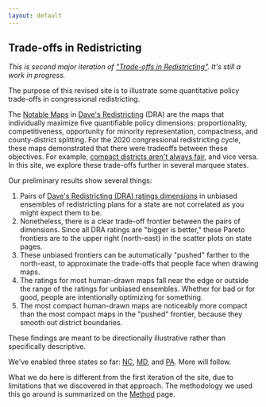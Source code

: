 ```yaml
---
layout: default
---
```


<h2>Trade-offs in Redistricting</h2>

*This is second major iteration of ["Trade-offs in Redistricting"](https://alecramsay.github.io/pg/).
It's still a work in progress.*

The purpose of this revised site is to illustrate some quantitative policy trade-offs in congressional redistricting.

The [Notable Maps](https://medium.com/dra-2020/notable-maps-66d744933a48) 
in [Dave\'s Redistricting](https://davesredistricting.org/) (DRA) 
are the maps that individually maximize five quantifiable policy dimensions:
proportionality, competitiveness, opportunity for minority
representation, compactness, and county-district splitting. For the
2020 congressional redistricting cycle, these maps demonstrated that
there were tradeoffs between these objectives. For example, [compact
districts aren't always fair](https://medium.com/dra-2020/compact-districts-arent-fair-7c17c2ff5d7e), and vice versa.
In this site, we explore these trade-offs further in several marquee states.

Our preliminary results show several things:

1. Pairs of [Dave's Redistricting (DRA) ratings dimensions](https://medium.com/dra-2020/ratings-cc2188dc7dff) in unbiased ensembles of redistricting plans for a state are not correlated as you might expect them to be.
2. Nonetheless, there is a clear trade-off frontier between the pairs of dimensions. Since all DRA ratings are "bigger is better," these Pareto frontiers are to the upper right (north-east) in the scatter plots on state pages.
3. These unbiased frontiers can be automatically "pushed" farther to the north-east, to approximate the trade-offs that people face when drawing maps.
4. The ratings for most human-drawn maps fall near the edge or outside the range of the ratings for unbiased ensembles. Whether for bad or for good, people are intentionally optimizing for something.
5. The most compact human-drawn maps are noticeably more compact than the most compact maps in the "pushed" frontier, because they smooth out district boundaries.

These findings are meant to be directionally illustrative rather than specifically descriptive.

We've enabled three states so far: <a href="{{ site.baseurl }}/states/NC">NC</a>, <a href="{{ site.baseurl }}/states/MD">MD</a>, and <a href="{{ site.baseurl }}/states/PA">PA</a>.
More will follow.

What we do here is different from the first iteration of the site, 
due to limitations that we discovered in that approach.
The methodology we used this go around is summarized on the [Method](./_pages/method.markdown) page.